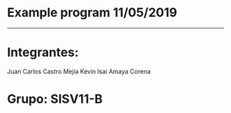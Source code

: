 # Example program 11/05/2019
_________________________________________________
# Integrantes:

Juan Carlos Castro Mejia
Kevin Isai Amaya Corena

# Grupo: SISV11-B
